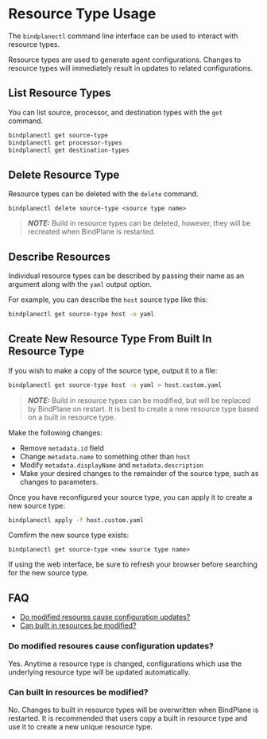 # Resource Type Usage

The `bindplanectl` command line interface can be used to interact with resource types.

Resource types are used to generate agent configurations. Changes to resource types
will immediately result in updates to related configurations.

## List Resource Types

You can list source, processor, and destination types with the `get` command.

```bash
bindplanectl get source-type
bindplanectl get processor-types
bindplanectl get destination-types
```

## Delete Resource Type

Resource types can be deleted with the `delete` command.

```
bindplanectl delete source-type <source type name>
```

> **_NOTE:_** Build in resource types can be deleted, however, they will be recreated when BindPlane is restarted.

## Describe Resources

Individual resource types can be described by passing their name as
an argument along with the `yaml` output option.

For example, you can describe the `host` source type like this:

```bash
bindplanectl get source-type host -o yaml
```

## Create New Resource Type From Built In Resource Type

If you wish to make a copy of the source type, output it to a file:

```bash
bindplanectl get source-type host -o yaml > host.custom.yaml
```

> **_NOTE:_** Build in resource types can be modified, but will be replaced by BindPlane on restart. It is best to create a new resource type based on a built in resource type.

Make the following changes:

- Remove `metadata.id` field
- Change `metadata.name` to something other than `host`
- Modify `metadata.displayName` and `metadata.description`
- Make your desired changes to the remainder of the source type, such as changes to parameters.

Once you have reconfigured your source type, you can apply it to create a new source type:

```bash
bindplanectl apply -f host.custom.yaml
```

Comfirm the new source type exists:

```
bindplanectl get source-type <new source type name>
```

If using the web interface, be sure to refresh your browser before searching for the new source type.

## FAQ

- [Do modified resoures cause configuration updates?](./usage.md#do-modified-resoures-cause-config-updates)
- [Can built in resources be modified?](./usage.md#can-built-in-resources-be-modified)

### Do modified resoures cause configuration updates?

Yes. Anytime a resource type is changed, configurations which use the underlying resource type will be updated
automatically.

### Can built in resources be modified?

No. Changes to built in resource types will be overwritten when BindPlane is restarted. It
is recommended that users copy a built in resource type and use it to create a new
unique resource type.
